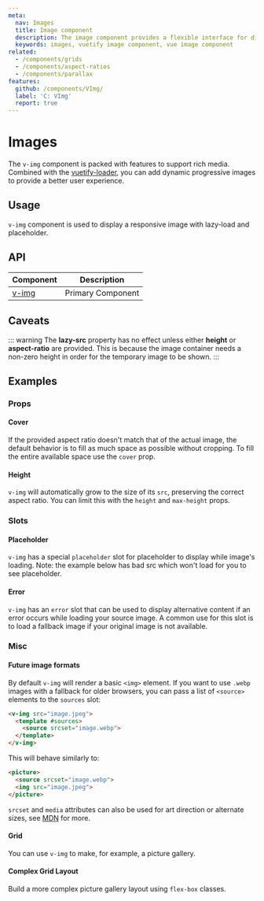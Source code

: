 ```yaml
---
meta:
  nav: Images
  title: Image component
  description: The image component provides a flexible interface for displaying different types of images.
  keywords: images, vuetify image component, vue image component
related:
  - /components/grids
  - /components/aspect-ratios
  - /components/parallax
features:
  github: /components/VImg/
  label: 'C: VImg'
  report: true
---
```


# Images

The `v-img` component is packed with features to support rich media. Combined with the [vuetify-loader](https://github.com/vuetifyjs/vuetify-loader), you can add dynamic progressive images to provide a better user experience.

<PageFeatures />

## Usage

`v-img` component is used to display a responsive image with lazy-load and placeholder.

<ExamplesUsage name="v-img" />

<PromotedEntry />

## API

| Component | Description |
| - | - |
| [v-img](/api/v-img/) | Primary Component |

<ApiInline hide-links />

## Caveats

::: warning
  The **lazy-src** property has no effect unless either **height** or **aspect-ratio** are provided. This is because
  the image container needs a non-zero height in order for the temporary image to be shown.
:::

## Examples

### Props

#### Cover

If the provided aspect ratio doesn't match that of the actual image, the default behavior is to fill as much space as possible without cropping. To fill the entire available space use the `cover` prop.

<ExamplesExample file="v-img/prop-cover" />

#### Height

`v-img` will automatically grow to the size of its `src`, preserving the correct aspect ratio. You can limit this with the `height` and `max-height` props.

<ExamplesExample file="v-img/prop-max-height" />

### Slots

#### Placeholder

`v-img` has a special `placeholder` slot for placeholder to display while image's loading. Note: the example below has bad src which won't load for you to see placeholder.

<ExamplesExample file="v-img/slot-placeholder" />

#### Error

`v-img` has an `error` slot that can be used to display alternative content if an error occurs while loading your source image. A common use for this slot is to load a fallback image if your original image is not available.

<ExamplesExample file="v-img/slot-error" />

### Misc

#### Future image formats

By default `v-img` will render a basic `<img>` element. If you want to use `.webp` images with a fallback for older browsers, you can pass a list of `<source>` elements to the `sources` slot:

```html
<v-img src="image.jpeg">
  <template #sources>
    <source srcset="image.webp">
  </template>
</v-img>
```

This will behave similarly to:

```html
<picture>
  <source srcset="image.webp">
  <img src="image.jpeg">
</picture>
```

`srcset` and `media` attributes can also be used for art direction or alternate sizes, see [MDN](https://developer.mozilla.org/en-US/docs/Web/HTML/Element/picture) for more.

#### Grid

You can use `v-img` to make, for example, a picture gallery.

<ExamplesExample file="v-img/misc-grid" />

#### Complex Grid Layout

Build a more complex picture gallery layout using `flex-box` classes.

<ExamplesExample file="v-img/complex-grid" />
